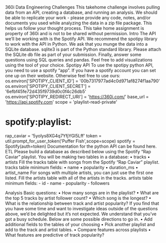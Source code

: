 360i Data Engineering Challenges
This takehome challenge involves pulling data from an API, creating a database, and running an analysis.
We should be able to replicate your work - please provide any code, notes, and/or documents you used
while analyzing the data in a zip file package. This helps us follow your thought process. This take home
assignment is property of 360i and is not to be shared without permission.
Intro
The API we’ll be working with is the Spotify API. We recommend the spotipy library to work with the
API in Python. We ask that you munge the data into a SQLite database. sqlite3 is part of the Python
standard library. Please attach the SQLite db file as part of your submission. Finally, answer some questions
using SQL queries and pandas. Feel free to add visualizations using the tool of your choice.
Spotipy API
To use the spotipy python API, you need to use a spotify “app”. If you have a spotify account you can set
one up on their website. Otherwise feel free to use ours:
os.environ['SPOTIPY_CLIENT_ID'] = '00b7317977ad4c0d971af8274f1aa790'
os.environ['SPOTIPY_CLIENT_SECRET'] = '6efbf45fe72d435f9739d0c0f4c26db5'
os.environ['SPOTIPY_REDIRECT_URI'] = 'https://360i.com/'
base_url = 'https://api.spotify.com'
scope = 'playlist-read-private'
# spotify:playlist:
rap_caviar = '5yolys8XG4q7YfjYGl5Lff'
token = util.prompt_for_user_token('Puffer Fish',scope=scope)
spotify = Spotify(auth=token)
Documentation for the python API can be found here.
ETL
Please build a database as described below using the Spotify “Rap Caviar” playlist. You will be making two
tables in a database:
• tracks
• artists
Fill the tracks table with songs from the Spotify “Rap Caviar” playlist.
tracks table minimum fields:
• name
• popularity
• duration_ms
• artist_name
For songs with multiple artists, you can just use the first one listed.
Fill the artists table with all of the artists in the tracks.
artists table minimum fields: - id - name - popularity - followers

Analysis
Basic questions:
• How many songs are in the playlist?
• What are the top 5 tracks by artist follower count?
• Which song is the longest?
• What is the relationship between track and artist popularity?
If you find that you have some time and want to investigate ideas outside of the questions above, we’d be
delighted but it’s not expected. We understand that you’ve got a busy schedule. Below are some possible
directions to go in.
• Add additional fields to the tables of your choosing
• Pick another playlist and add to the track and artist tables.
• Compare features across playlists
• What features are predictive of track popularity?